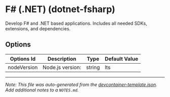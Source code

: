 
# F# (.NET) (dotnet-fsharp)

Develop F# and .NET based applications. Includes all needed SDKs, extensions, and dependencies.

## Options

| Options Id | Description | Type | Default Value |
|-----|-----|-----|-----|
| nodeVersion | Node.js version: | string | lts |



---

_Note: This file was auto-generated from the [devcontainer-template.json](https://github.com/igewebs/Microsoft-Sovereign-Clouds/blob/main/src/dotnet-fsharp/devcontainer-template.json).  Add additional notes to a `NOTES.md`._
